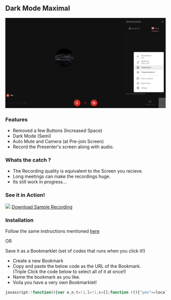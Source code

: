 ## Dark Mode Maximal

<img src="/images/dark-mode-maximal.png">


### Features
- Removed a few Buttons (Increased Space)
- Dark Mode (Semi)
- Auto Mute and Camera (at Pre-join Screen)
- Record the Presenter's screen along with audio.

### Whats the catch ?
- The Recording quality is equivalent to the Screen you recieve.
- Long meetings can make the recordings huge.
- Its still work in progress...

### See it in Action!
<img src="/images/dark-mode-maximal-demo.gif">
<a href="/images/Kygo's Perfect Song 2021-3-21.webm">Download Sample Recording</a>

### Installation 
Follow the same instructions mentioned [here](https://github.com/elvistony/meet-addons/#installation)

OR

Save it as a Bookmarklet (set of codes that runs when you click it!)
- Create a new Bookmark 
- Copy and paste the below code as the URL of the Bookmark.  
  (Triple Click the code below to select all of it at once!)
- Name the bookmark as you like.
- Voila you have a very own Bookmarklet!

```js
javascript:!function(){var e,n,t=!1,l=!1,c=[];function r(){"yes"==localStorage.getItem("recording")?(localStorage.setItem("recording","no"),c=[],console.log("Stopped Recording..."),localStorage.setItem("recording","no"),t.stop(),c=[],document.getElementById("recordBtn")&&(document.getElementById("recordBtn").children[1].children[0].style.opacity=.3,document.getElementById("recordBtn").children[2].children[0].children[1].innerText="Idle"),o()):(localStorage.setItem("recording","yes"),function(){localStorage.setItem("recording","yes"),console.log("Started Recording..."),audios=document.getElementsByTagName("audio"),videos=document.getElementsByTagName("video"),console.log("Found ",audios.length," audio streams."),console.log("Found ",videos.length," video streams."),l=new MediaStream;for(let e=0;e<audios.length;e++)l.addTrack(audios[e].srcObject.getAudioTracks()[0]);if(videos.length?l.addTrack(videos[0].srcObject.getVideoTracks()[0]):console.log("No Video Streams"),0==videos.length&&0==audios.length)return console.log("No Streams Alive."),localStorage.setItem("recording","yes");stream=l,(t=new MediaRecorder(stream,{mimeType:"video/webm; codecs=vp9"})).ignoreMutedMedia=!0,t.ondataavailable=function(e){console.log("data-available"),0<e.data.size&&(c.push(e.data),console.log(c),o())},t.start()}(),document.getElementById("recordBtn")&&(document.getElementById("recordBtn").children[1].children[0].style.opacity=.8,document.getElementById("recordBtn").children[2].children[0].children[1].innerText="Recording"))}function o(){console.log("Save Recording...");var e=new Blob(c,{type:"video/webm"}),n=URL.createObjectURL(e),e=document.createElement("a");document.body.appendChild(e),e.style="display: none",e.href=n,filename=filename||(prompt("Enter File Name for Recording: ","Meet Recording")||"Meet Recording"),e.download=filename+".webm",e.click(),window.URL.revokeObjectURL(n)}function d(){var e=document.querySelector("[data-is-muted]").parentElement.parentElement.parentElement.parentElement.parentElement,n=e.children[8];n.children[2].children[3].addEventListener("click",()=>{setTimeout(()=>{bottomMenu=document.querySelectorAll('[role="menu"]')[0],bottomMenu.children[0].children[0].children[3].style.display="none",ChgLayout=bottomMenu.children[0].children[0].children[0],Recbutton=ChgLayout.cloneNode(1),Recbutton.removeAttribute("jsslot"),Recbutton.children[1].children[0].innerHTML="<span>🔴</span>",Recbutton.children[1].children[0].style.fontSize="15px",document.querySelectorAll('[aria-label="Troubleshooting & help"]')[0].style.display="none","yes"==localStorage.getItem("recording")?(Recbutton.children[2].children[0].children[1].innerText="Recording",Recbutton.children[1].children[0].style.opacity=.8,Recbutton.addEventListener("click",()=>{Recbutton.children[1].children[0].style.opacity=.3,Recbutton.children[2].children[0].children[1].innerText="Idle",r()})):(Recbutton.children[2].children[0].children[1].innerText="Idle",Recbutton.children[1].children[0].style.opacity=.3,Recbutton.addEventListener("click",()=>{Recbutton.children[1].children[0].style.opacity=.8,Recbutton.children[2].children[0].children[1].innerText="Recording",r()})),Recbutton.children[2].children[0].children[0].innerText="Record Stream",Recbutton.children[2].children[0].children[1].innerText="Idle",document.getElementById("recordBtn")||(Recbutton.id="recordBtn",bottomMenu.children[0].children[0].insertBefore(Recbutton,ChgLayout))},300)}),n.style.background="transparent",n.children[2].children[1].style.display="none",e.children[2].style.filter="invert(0.9)";n=e.children[10];for(n.style.opacity=.4,n.style.background="transparent",e.children[5].style.opacity="0.7",e.children[0].children[2].children[0].children[0].style.display="none",e.children[0].children[2].children[0].children[1].children[0].style.display="none",e.children[8].children[2].children[0].style.display="none",e.children[3].style.boxShadow="none",e.children[3].style.filter="invert(0.93)",chatsList=e.children[3].children[0].children[1].children[1].children[1].children[1].children[0].children[1].children,i=0;i<chatsList.length;i++)chatsList[i].style.cursor="cell",chatsList[i].addEventListener("dblclick",e=>{e=e.target||e.srcElement;e=e,chatBox=document.getElementsByTagName("textarea")[0],chatBox.parentElement.parentElement.children[0].innerText="",msg=e.children[1].children[0].innerText,("string"==typeof msg||msg instanceof String)&&(chatBox.value=msg)});e.children[0].children[1].children[1].children[0].children[1].style.display="none",console.log("Successfully Customized!")}filename=!1,document.querySelector('[aria-label="Leave call"]')?(console.log("Joined Call"),setTimeout(()=>{d()},2e3)):(console.log("Not Joined Call!"),e=document.querySelector('[aria-label="Leave call"]'),n=setInterval(()=>{e?(setTimeout(()=>{d()},2e3),clearInterval(n)):(camera=document.querySelectorAll('[data-tooltip="Turn off camera (ctrl + e)"]'),mics=document.querySelectorAll('[data-tooltip="Turn off microphone (ctrl + d)"]'),0<camera.length&&camera[0].click(),0<mics.length&&mics[0].click(),e=document.querySelector('[aria-label="Leave call"]'),console.log("Waiting to Join Call"),localStorage.setItem("recording","no"))},3e3))}();
```
